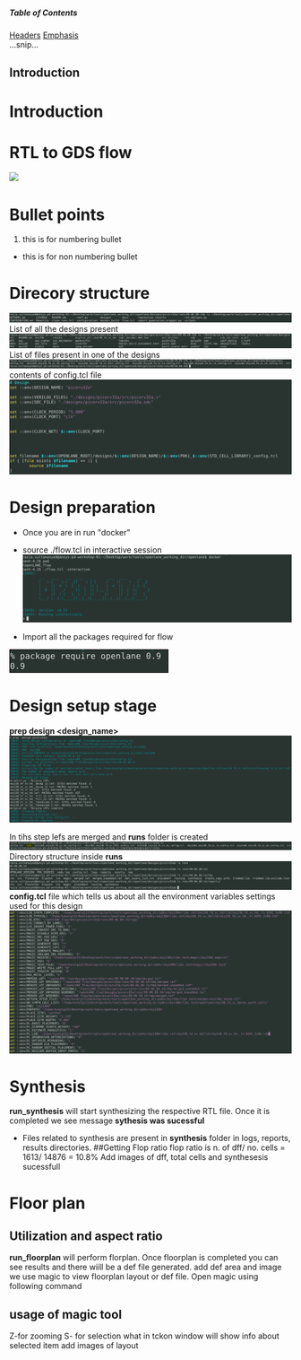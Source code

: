 ##### Table of Contents  
[Headers](#headers)
[Emphasis](#emphasis)  
...snip...    
<a name="headers"/>
<a name="emphasis"/>
## Introduction


# Introduction
# RTL to GDS flow 
![](test1/githb_rtl_to_gds.PNG)
# Bullet points
1. this is for numbering bullet
* this is for non numbering bullet
# Direcory structure
![](test1/github0.1.PNG)
List of all the designs present
![](test1/github0.2.PNG)
List of files present in one of the designs
![](test1/github0.3.PNG)
contents of config.tcl file 
![](test1/github0.4.PNG)

# Design preparation
* Once you are in run "docker"
* source  ./flow.tcl in interactive session
![](test1/github1.PNG)

* Import all the packages required for flow

![](test1/github2.PNG)

# Design setup stage
**prep design <design_name>** 
![](test1/github3.PNG)

In tihs step lefs are merged and **runs** folder is created
![](test1/github4.PNG)
Directory structure inside **runs** 
![](test1/github5.PNG)
**config.tcl** file which tells us about all the environment variables settings used for this design
![](test1/github6.PNG)

# Synthesis
**run_synthesis** will start synthesizing the respective RTL file. Once it is completed we see message **sythesis was sucessful**
* Files related to synthesis are present in **synthesis** folder in logs, reports, results directories.
##Getting Flop ratio
flop ratio is n. of dff/ no. cells = 1613/ 14876 = 10.8%
Add images of dff, total cells and synthesesis sucessfull
# Floor plan
## Utilization and aspect ratio
**run_floorplan** will perform florplan. Once floorplan is completed you can see results and there wiill be a def file generated. 
add def area and image
we use magic to view floorplan layout or def file. Open magic using following command
## usage of magic tool
Z-for zooming 
S- for selection
what in tckon window will show info about selected item
add images of layout 





